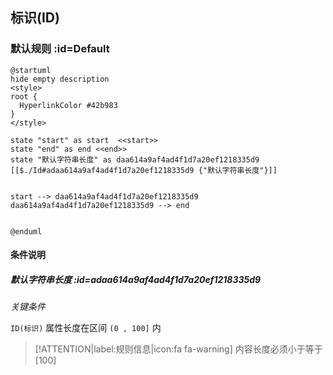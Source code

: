## 标识(ID) <!-- {docsify-ignore-all} -->

   

### 默认规则 :id=Default

```plantuml
@startuml
hide empty description
<style>
root {
  HyperlinkColor #42b983
}
</style>

state "start" as start  <<start>>
state "end" as end <<end>>
state "默认字符串长度" as daa614a9af4ad4f1d7a20ef1218335d9 [[$./Id#adaa614a9af4ad4f1d7a20ef1218335d9 {"默认字符串长度"}]]


start --> daa614a9af4ad4f1d7a20ef1218335d9 
daa614a9af4ad4f1d7a20ef1218335d9 --> end 


@enduml
```

#### 条件说明

##### 默认字符串长度 :id=adaa614a9af4ad4f1d7a20ef1218335d9


*关键条件*


`ID(标识)` 属性长度在区间 `(0 , 100]` 内

> [!ATTENTION|label:规则信息|icon:fa fa-warning]
> 内容长度必须小于等于[100]







